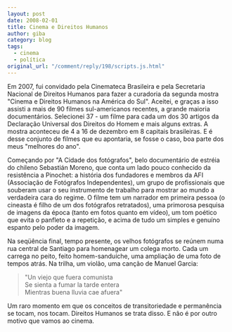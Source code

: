 ```yaml
---
layout: post
date: 2008-02-01
title: Cinema e Direitos Humanos
author: giba
category: blog
tags:
  - cinema
  - política
original_url: "/comment/reply/198/scripts.js.html"
---
```


Em 2007, fui convidado pela Cinemateca Brasileira e pela Secretaria Nacional de Direitos Humanos para fazer a curadoria da segunda mostra "Cinema e Direitos Humanos na América do Sul". Aceitei, e graças a isso assisti a mais de 90 filmes sul-americanos recentes, a grande maioria documentários. Selecionei 37 - um filme para cada um dos 30 artigos da Declaração Universal dos Direitos do Homem e mais alguns extras. A mostra aconteceu de 4 a 16 de dezembro em 8 capitais brasileiras. E é desse conjunto de filmes que eu apontaria, se fosse o caso, boa parte dos meus "melhores do ano".

Começando por "A Cidade dos fotógrafos", belo documentário de estréia do chileno Sebastián Moreno, que conta um lado pouco conhecido da resistência a Pinochet: a história dos fundadores e membros da AFI (Associação de Fotógrafos Independentes), um grupo de profissionais que souberam usar o seu instrumento de trabalho para mostrar ao mundo a verdadeira cara do regime. O
filme tem um narrador em primeira pessoa (o cineasta é filho de um dos fotógrafos retratados), uma primorosa pesquisa de imagens da época (tanto em fotos quanto em vídeo), um tom poético que evita o panfleto e a repetição, e acima de tudo um simples e genuíno espanto pelo poder da imagem.

Na seqüência final, tempo presente, os velhos fotógrafos se reúnem numa rua central de Santiago para homenagear um colega morto. Cada um carrega no peito, feito homem-sanduíche, uma ampliação de uma foto de tempos atrás. Na trilha, um violão, uma canção de Manuel Garcia:

> "Un viejo que fuera comunista  
> Se sienta a fumar la tarde entera  
> Mientras buena lluvia cae afuera"

Um raro momento em que os conceitos de transitoriedade e permanência se tocam, nos tocam. Direitos Humanos se trata disso. E não é por outro motivo que vamos ao cinema.
